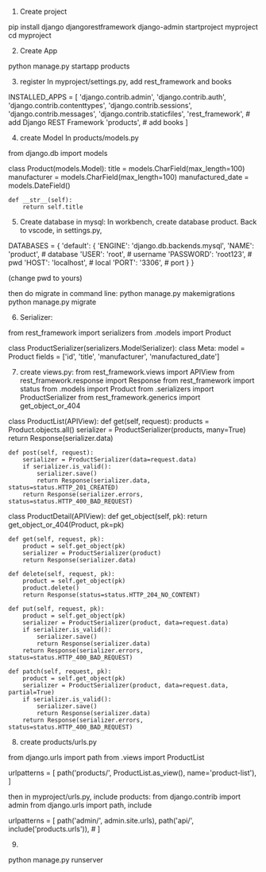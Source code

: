 1. Create project

pip install django djangorestframework
django-admin startproject myproject
cd myproject

2. Create App

python manage.py startapp products


3. register
In myproject/settings.py,  add rest_framework and books

INSTALLED_APPS = [
    'django.contrib.admin',
    'django.contrib.auth',
    'django.contrib.contenttypes',
    'django.contrib.sessions',
    'django.contrib.messages',
    'django.contrib.staticfiles',
    'rest_framework',  # add Django REST Framework
    'products',  # add books 
]


4. create Model
In products/models.py

from django.db import models

class Product(models.Model):
    title = models.CharField(max_length=100)
    manufacturer = models.CharField(max_length=100)
    manufactured_date = models.DateField()

    def __str__(self):
        return self.title


5. Create database in mysql:
In workbench, create database product.
Back to vscode, in settings.py,

DATABASES = {
    'default': {
        'ENGINE': 'django.db.backends.mysql',
        'NAME': 'product',  # database
        'USER': 'root',       # username
        'PASSWORD': 'root123',   # pwd
        'HOST': 'localhost',           # local
        'PORT': '3306',                # port
    }
}

(change pwd to yours)

then do migrate in command line:
python manage.py makemigrations
python manage.py migrate

6. Serializer:

from rest_framework import serializers
from .models import Product

class ProductSerializer(serializers.ModelSerializer):
    class Meta:
        model = Product
        fields = ['id', 'title', 'manufacturer', 'manufactured_date']



7. create views.py:
from rest_framework.views import APIView
from rest_framework.response import Response
from rest_framework import status
from .models import Product
from .serializers import ProductSerializer
from rest_framework.generics import get_object_or_404

class ProductList(APIView):
    def get(self, request):
        products = Product.objects.all()
        serializer = ProductSerializer(products, many=True)
        return Response(serializer.data)

    def post(self, request):
        serializer = ProductSerializer(data=request.data)
        if serializer.is_valid():
            serializer.save()
            return Response(serializer.data, status=status.HTTP_201_CREATED)
        return Response(serializer.errors, status=status.HTTP_400_BAD_REQUEST)

class ProductDetail(APIView):
    def get_object(self, pk):
        return get_object_or_404(Product, pk=pk)

    def get(self, request, pk):
        product = self.get_object(pk)
        serializer = ProductSerializer(product)
        return Response(serializer.data)

    def delete(self, request, pk):
        product = self.get_object(pk)
        product.delete()
        return Response(status=status.HTTP_204_NO_CONTENT)

    def put(self, request, pk):
        product = self.get_object(pk)
        serializer = ProductSerializer(product, data=request.data)
        if serializer.is_valid():
            serializer.save()
            return Response(serializer.data)
        return Response(serializer.errors, status=status.HTTP_400_BAD_REQUEST)

    def patch(self, request, pk):
        product = self.get_object(pk)
        serializer = ProductSerializer(product, data=request.data, partial=True)
        if serializer.is_valid():
            serializer.save()
            return Response(serializer.data)
        return Response(serializer.errors, status=status.HTTP_400_BAD_REQUEST)




8. create products/urls.py 

from django.urls import path
from .views import ProductList

urlpatterns = [
    path('products/', ProductList.as_view(), name='product-list'),
]


then in myproject/urls.py, include products:
from django.contrib import admin
from django.urls import path, include

urlpatterns = [
    path('admin/', admin.site.urls),
    path('api/', include('products.urls')),  # 
]




9.
python manage.py runserver



